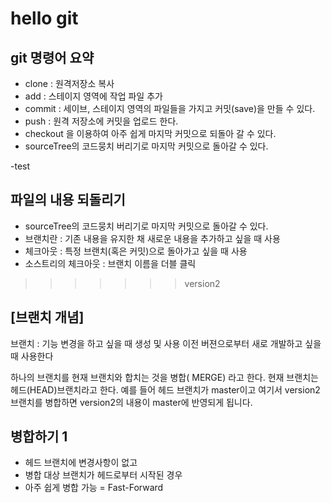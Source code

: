 # hello git

## git 명령어 요약

- clone : 원격저장소 복사
- add : 스테이지 영역에 작업 파일 추가 
- commit : 세이브, 스테이지 영역의 파일들을 가지고 커밋(save)을 만들 수 있다.
- push : 원격 저장소에 커밋을 업로드 한다.
- checkout 을 이용하여 아주 쉽게 마지막 커밋으로 되돌아 갈 수 있다.
- sourceTree의 코드뭉치 버리기로 마지막 커밋으로 돌아갈 수 있다.

-test

## 파일의 내용 되돌리기
- sourceTree의 코드뭉치 버리기로 마지막 커밋으로 돌아갈 수 있다.
- 브랜치란 : 기존 내용을 유지한 채 새로운 내용을 추가하고 싶을 때 사용
- 체크아웃 : 특정 브랜치(혹은 커밋)으로 돌아가고 싶을 때 사용
- 소스트리의 체크아웃 : 브랜치 이름을 더블 클릭
>>>>>>> version2
## [브랜치 개념]
브랜치 : 기능 변경을 하고 싶을 때 생성 및 사용
이전 버젼으로부터 새로 개발하고 싶을때 사용한다

하나의 브랜치를 현재 브랜치와 합치는 것을 병합( MERGE) 라고 한다.
현재 브랜치는 헤드(HEAD)브랜치라고 한다.
예를 들어 헤드 브랜치가 master이고 여기서 version2브랜치를 병합하면 version2의 내용이 master에 반영되게 됩니다.


## 병합하기 1

- 헤드 브랜치에 변경사항이 없고
- 병합 대상 브랜치가 헤드로부터 시작된 경우
- 아주 쉽게 병합 가능 = Fast-Forward